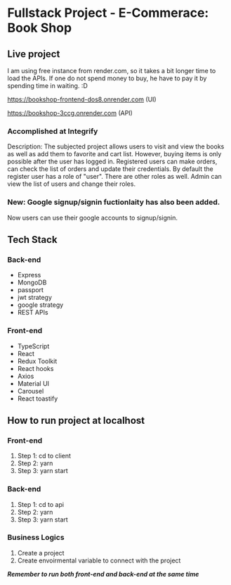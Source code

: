 # Fullstack Project - E-Commerace: Book Shop

## Live project

I am using free instance from render.com, so it takes a bit longer time to load the APIs. If one do not spend money to buy, he have to pay it by spending time in waiting. :D

https://bookshop-frontend-dos8.onrender.com (UI)

https://bookshop-3ccg.onrender.com (API)

### Accomplished at Integrify

Description: The subjected project allows users to visit and view the books as well as add them to favorite and cart list. However, buying items is only possible after the user has logged in. Registered users can make orders, can check the list of orders and update their credentials.
By default the register user has a role of "user". There are other roles as well. Admin can view the list of users and change their roles. 

### New: Google signup/signin fuctionlaity has also been added.

Now users can use their google accounts to signup/signin.

## Tech Stack
### Back-end

- Express
- MongoDB
- passport
- jwt strategy
- google strategy
- REST APIs

### Front-end

- TypeScript
- React
- Redux Toolkit
- React hooks
- Axios
- Material UI
- Carousel
- React toastify
## How to run project at localhost

### Front-end

1. Step 1: cd to client
2. Step 2: yarn
3. Step 3: yarn start

### Back-end

1. Step 1: cd to api
2. Step 2: yarn
3. Step 3: yarn start

### Business Logics
1. Create a project
2. Create envoirmental variable to connect with the project

**_Remember to run both front-end and back-end at the same time_**